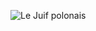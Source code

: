 ![Le Juif polonais](https://upload.wikimedia.org/wikipedia/commons/thumb/a/aa/Alice_Park_-_Records_of_the_National_Woman%27s_Party.jpg/300px-Alice_Park_-_Records_of_the_National_Woman%27s_Party.jpg)